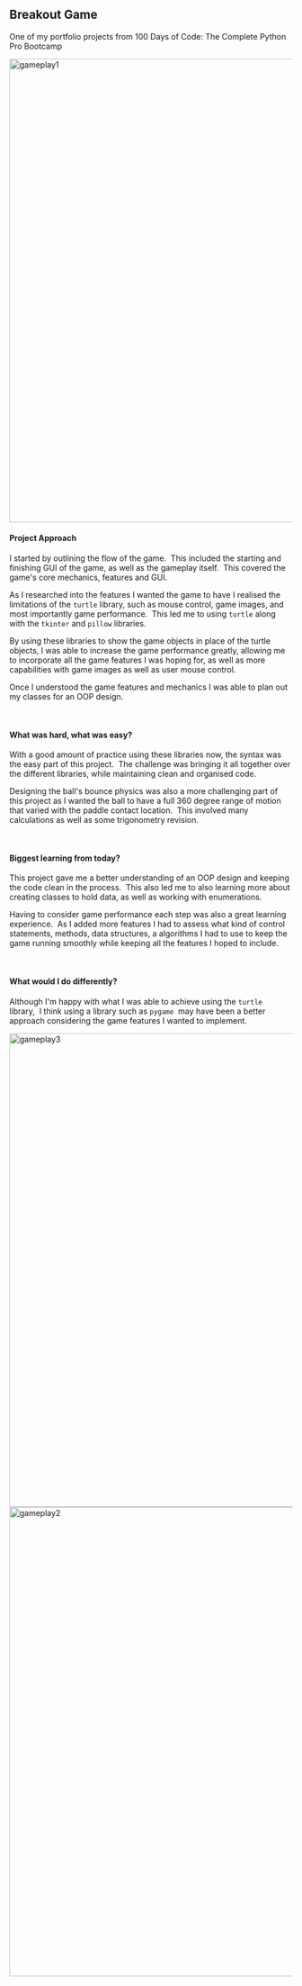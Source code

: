<h2>Breakout Game</h2>
<p>One of my portfolio projects from 100 Days of Code: The Complete Python Pro Bootcamp </p>
<img width="824" alt="gameplay1" src="https://github.com/geoffm39/breakout-game/assets/101853042/769a139e-44e8-48f9-b1f3-dbb4aafaf259">

<h4>Project Approach</h4>

<p>I started by outlining the flow of the game.&nbsp; This included the starting and finishing GUI of the game, as well as the gameplay itself.&nbsp; This covered the game's core mechanics, features and GUI. </p>

<p>As I researched into the features I wanted the game to have I realised the limitations of the <code>turtle</code> library, such as mouse control, game images, and most importantly game performance.&nbsp; This led me to using <code>turtle</code> along with the <code>tkinter</code> and <code>pillow</code> libraries. </p>

<p>By using these libraries to show the game objects in place of the turtle objects, I was able to increase the game performance greatly, allowing me to incorporate all the game features I was hoping for, as well as more capabilities with game images as well as user mouse control. </p>

<p>Once I understood the game features and mechanics I was able to plan out my classes for an OOP design.&nbsp; </p>

<p><br></p>

<h4>What was hard, what was easy?</h4>

<p>With a good amount of practice using these libraries now, the syntax was the easy part of this project.&nbsp; The challenge was bringing it all together over the different libraries, while maintaining clean and organised code.&nbsp; </p>

<p>Designing the ball's bounce physics was also a more challenging part of this project as I wanted the ball to have a full 360 degree range of motion that varied with the paddle contact location.&nbsp; This involved many calculations as well as some trigonometry revision.</p>

<p><br></p>

<h4>Biggest learning from today?</h4>

<p>This project gave me a better understanding of an OOP design and keeping the code clean in the process.&nbsp; This also led me to also learning more about creating classes to hold data, as well as working with enumerations.</p>

<p>Having to consider game performance each step was also a great learning experience.&nbsp; As I added more features I had to assess what kind of control statements, methods, data structures, a algorithms I had to use to keep the game running smoothly while keeping all the features I hoped to include.</p>

<p><br></p>

<h4>What would I do differently? </h4>

<p>Although I'm happy with what I was able to achieve using the <code>turtle</code>&nbsp; library,&nbsp; I think using a library such as <code>pygame</code>&nbsp; may have been a better approach considering the game features I wanted to implement.</p>
<img width="842" alt="gameplay3" src="https://github.com/geoffm39/breakout-game/assets/101853042/23bbd1e8-7c31-4f66-9c5e-fe277923d84b">
<img width="834" alt="gameplay2" src="https://github.com/geoffm39/breakout-game/assets/101853042/a2e4e05d-3afc-439a-a2c1-c71273b605f9">
